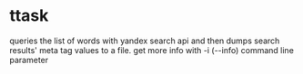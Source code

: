 # ttask
queries the list of words with yandex search api and then dumps search results' meta tag values to a file.
get more info with -i (--info) command line parameter
